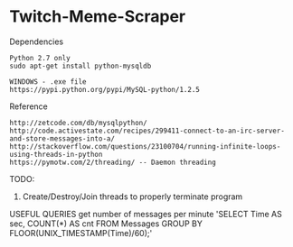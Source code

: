 # Twitch-Meme-Scraper
Dependencies
```
Python 2.7 only
sudo apt-get install python-mysqldb

WINDOWS - .exe file
https://pypi.python.org/pypi/MySQL-python/1.2.5

```

Reference
```
http://zetcode.com/db/mysqlpython/
http://code.activestate.com/recipes/299411-connect-to-an-irc-server-and-store-messages-into-a/
http://stackoverflow.com/questions/23100704/running-infinite-loops-using-threads-in-python
https://pymotw.com/2/threading/ -- Daemon threading

```

TODO: 
  1. Create/Destroy/Join threads to properly terminate program

USEFUL QUERIES
get number of messages per minute
'SELECT Time AS sec, COUNT(*) AS cnt FROM Messages GROUP BY FLOOR(UNIX_TIMESTAMP(Time)/60);'
